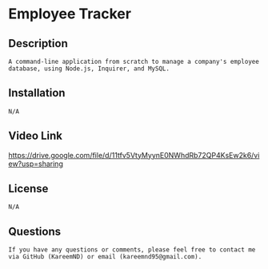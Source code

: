 # Employee Tracker
    
## Description
    A command-line application from scratch to manage a company's employee database, using Node.js, Inquirer, and MySQL.
## Installation
    N/A
    
## Video Link
   https://drive.google.com/file/d/11tfv5VtyMyynE0NWhdRb72QP4KsEw2k6/view?usp=sharing
## License
    N/A
    
    
## Questions
    If you have any questions or comments, please feel free to contact me via GitHub (KareemND) or email (kareemnd95@gmail.com).